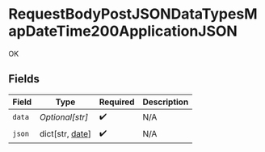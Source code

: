 # RequestBodyPostJSONDataTypesMapDateTime200ApplicationJSON

OK


## Fields

| Field                                                                           | Type                                                                            | Required                                                                        | Description                                                                     |
| ------------------------------------------------------------------------------- | ------------------------------------------------------------------------------- | ------------------------------------------------------------------------------- | ------------------------------------------------------------------------------- |
| `data`                                                                          | *Optional[str]*                                                                 | :heavy_check_mark:                                                              | N/A                                                                             |
| `json`                                                                          | dict[str, [date](https://docs.python.org/3/library/datetime.html#date-objects)] | :heavy_check_mark:                                                              | N/A                                                                             |